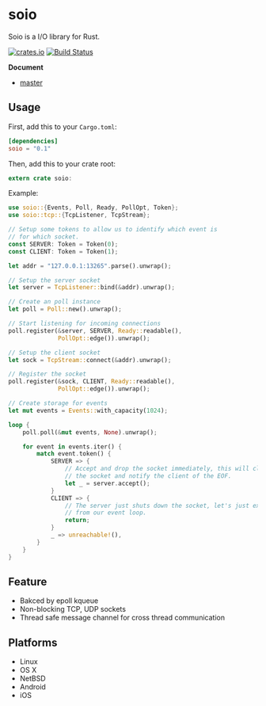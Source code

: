 # soio
Soio is a I/O library for Rust.

[![crates.io](http://meritbadge.herokuapp.com/soio)](https://crates.io/crates/soio)
[![Build Status](https://travis-ci.org/mcorce/soio.svg?branch=master)](https://travis-ci.org/mcorce/soio)

**Document**

* [master](https://docs.rs/soio)

## Usage

First, add this to your `Cargo.toml`:

```toml
[dependencies]
soio = "0.1"
```

Then, add this to your crate root:

```rust
extern crate soio:
```

Example:

```rust
use soio::{Events, Poll, Ready, PollOpt, Token};
use soio::tcp::{TcpListener, TcpStream};

// Setup some tokens to allow us to identify which event is
// for which socket.
const SERVER: Token = Token(0);
const CLIENT: Token = Token(1);

let addr = "127.0.0.1:13265".parse().unwrap();

// Setup the server socket
let server = TcpListener::bind(&addr).unwrap();

// Create an poll instance
let poll = Poll::new().unwrap();

// Start listening for incoming connections
poll.register(&server, SERVER, Ready::readable(),
              PollOpt::edge()).unwrap();

// Setup the client socket
let sock = TcpStream::connect(&addr).unwrap();

// Register the socket
poll.register(&sock, CLIENT, Ready::readable(),
              PollOpt::edge()).unwrap();

// Create storage for events
let mut events = Events::with_capacity(1024);

loop {
    poll.poll(&mut events, None).unwrap();

    for event in events.iter() {
        match event.token() {
            SERVER => {
                // Accept and drop the socket immediately, this will close
                // the socket and notify the client of the EOF.
                let _ = server.accept();
            }
            CLIENT => {
                // The server just shuts down the socket, let's just exit
                // from our event loop.
                return;
            }
            _ => unreachable!(),
        }
    }
}

```

## Feature

* Bakced by epoll kqueue
* Non-blocking TCP, UDP sockets
* Thread safe message channel for cross thread communication

## Platforms

* Linux
* OS X
* NetBSD
* Android
* iOS
